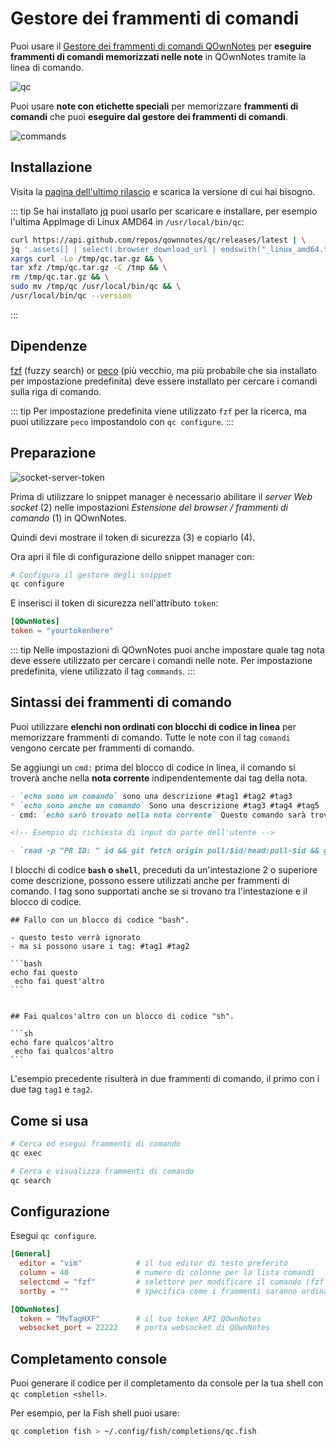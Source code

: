 # Gestore dei frammenti di comandi

Puoi usare il [Gestore dei frammenti di comandi QOwnNotes](https://github.com/qownnotes/qc) per **eseguire frammenti di comandi memorizzati nelle note** in QOwnNotes tramite la linea di comando.

![qc](/img/qc.png)

Puoi usare **note con etichette speciali** per memorizzare **frammenti di comandi** che puoi **eseguire dal gestore dei frammenti di comandi**.

![commands](/img/commands.png)

## Installazione

Visita la [pagina dell'ultimo rilascio](https://github.com/qownnotes/qc/releases/latest) e scarica la versione di cui hai bisogno.

::: tip
Se hai installato [jq](https://stedolan.github.io/jq) puoi usarlo per scaricare e installare, per esempio l'ultima AppImage di Linux AMD64 in `/usr/local/bin/qc`:

```bash
curl https://api.github.com/repos/qownnotes/qc/releases/latest | \
jq '.assets[] | select(.browser_download_url | endswith("_linux_amd64.tar.gz")) | .browser_download_url' | \
xargs curl -Lo /tmp/qc.tar.gz && \
tar xfz /tmp/qc.tar.gz -C /tmp && \
rm /tmp/qc.tar.gz && \
sudo mv /tmp/qc /usr/local/bin/qc && \
/usr/local/bin/qc --version
```
:::

## Dipendenze

[fzf](https://github.com/junegunn/fzf) (fuzzy search) or [peco](https://github.com/peco/peco) (più vecchio, ma più probabile che sia installato per impostazione predefinita) deve essere installato per cercare i comandi sulla riga di comando.

::: tip
Per impostazione predefinita viene utilizzato `fzf` per la ricerca, ma puoi utilizzare `peco` impostandolo con `qc configure`.
:::

## Preparazione

![socket-server-token](/img/socket-server-token.png)

Prima di utilizzare lo snippet manager è necessario abilitare il *server Web socket* (2) nelle impostazioni *Estensione del browser / frammenti di comando* (1) in QOwnNotes.

Quindi devi mostrare il token di sicurezza (3) e copiarlo (4).

Ora apri il file di configurazione dello snippet manager con:

```bash
# Configura il gestore degli snippet
qc configure
```

E inserisci il token di sicurezza nell'attributo `token`:

```toml
[QOwnNotes]
token = "yourtokenhere"
```

::: tip
Nelle impostazioni di QOwnNotes puoi anche impostare quale tag nota deve essere utilizzato per cercare i comandi nelle note. Per impostazione predefinita, viene utilizzato il tag `commands`.
:::

## Sintassi dei frammenti di comando

Puoi utilizzare **elenchi non ordinati con blocchi di codice in linea** per memorizzare frammenti di comando. Tutte le note con il tag `comandi` vengono cercate per frammenti di comando.

Se aggiungi un `cmd:` prima del blocco di codice in linea, il comando si troverà anche nella **nota corrente** indipendentemente dai tag della nota.

```markdown
- `echo sono un comando` sono una descrizione #tag1 #tag2 #tag3
* `echo sono anche un comando` Sono una descrizione #tag3 #tag4 #tag5
- cmd: `echo sarò trovato nella nota corrente` Questo comando sarà trovato nella nota corrente indipendentemente dai tag della nota

<!-- Esempio di richiesta di input da parte dell'utente -->

- `read -p "PR ID: " id && git fetch origin pull/$id/head:pull-$id && git checkout pull-$id` Richiedi l'ID della richiesta pull e la richiesta pull checkout
```

I blocchi di codice **`bash` o `shell`**, preceduti da un'intestazione 2 o superiore come descrizione, possono essere utilizzati anche per frammenti di comando. I tag sono supportati anche se si trovano tra l'intestazione e il blocco di codice.

    ## Fallo con un blocco di codice "bash".

    - questo testo verrà ignorato
    - ma si possono usare i tag: #tag1 #tag2

    ```bash
    echo fai questo
     echo fai quest'altro
    ```


    ## Fai qualcos'altro con un blocco di codice "sh".

    ```sh
    echo fare qualcos'altro
     echo fai qualcos'altro
    ```

L'esempio precedente risulterà in due frammenti di comando, il primo con i due tag `tag1` e `tag2`.

## Come si usa

```bash
# Cerca ed esegui frammenti di comando
qc exec
```

```bash
# Cerca e visualizza frammenti di comando
qc search
```

## Configurazione

Esegui `qc configure`.

```toml
[General]
  editor = "vim"            # il tuo editor di testo preferito
  column = 40               # numero di colonne per la lista comandi
  selectcmd = "fzf"         # selettore per modificare il comando (fzf o peco)
  sortby = ""               # specifica come i frammenti saranno ordinati (recency (predefinito), -recency, description, -description, command, -command, output, -output)

[QOwnNotes]
  token = "MvTagHXF"        # il tuo token API QOwnNotes
  websocket_port = 22222    # porta websocket di QOwnNotes
```

## Completamento console

Puoi generare il codice per il completamento da console per la tua shell con `qc completion <shell>`.

Per esempio, per la Fish shell puoi usare:

```bash
qc completion fish > ~/.config/fish/completions/qc.fish
```

